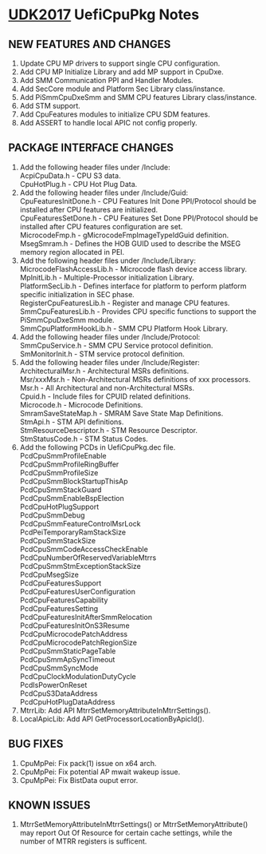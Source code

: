 # [UDK2017]( https://github.com/tianocore/tianocore.github.io/wiki/UDK2017) UefiCpuPkg Notes



##  NEW FEATURES AND CHANGES
1.  Update CPU MP drivers to support single CPU configuration.
2.  Add CPU MP Initialize Library and add MP support in CpuDxe.
3.  Add SMM Communication PPI and Handler Modules.
4.  Add SecCore module and Platform Sec Library class/instance.
5.  Add PiSmmCpuDxeSmm and SMM CPU features Library class/instance.
6.  Add STM support.
7.  Add CpuFeatures modules to initialize CPU SDM features.
8.  Add ASSERT to handle local APIC not config properly.

##  PACKAGE INTERFACE CHANGES
1.  Add the following header files under /Include:<br>
      AcpiCpuData.h             - CPU S3 data.<br>
      CpuHotPlug.h              - CPU Hot Plug Data.<br>
2.  Add the following header files under /Include/Guid:<br>
      CpuFeaturesInitDone.h     - CPU Features Init Done PPI/Protocol should be installed after CPU features are initialized.<br>
      CpuFeaturesSetDone.h      - CPU Features Set Done PPI/Protocol should be installed after CPU features configuration are set.<br>
      MicrocodeFmp.h            - gMicrocodeFmpImageTypeIdGuid definition. <br>
      MsegSmram.h               - Defines the HOB GUID used to describe the MSEG memory region allocated in PEI.<br>
3.  Add the following header files under /Include/Library:<br>
      MicrocodeFlashAccessLib.h - Microcode flash device access library.<br>
      MpInitLib.h               - Multiple-Processor initialization Library.<br>
      PlatformSecLib.h          - Defines interface for platform to perform platform specific initialization in SEC phase.<br>
      RegisterCpuFeaturesLib.h  - Register and manage CPU features.<br>
      SmmCpuFeaturesLib.h       - Provides CPU specific functions to support the PiSmmCpuDxeSmm module.<br>
      SmmCpuPlatformHookLib.h   - SMM CPU Platform Hook Library.<br>
4.  Add the following header files under /Include/Protocol:<br>
      SmmCpuService.h           - SMM CPU Service protocol definition.<br>
      SmMonitorInit.h           - STM service protocol definition.<br>
5.  Add the following header files under /Include/Register:<br>
      ArchitecturalMsr.h        - Architectural MSRs definitions.<br>
      Msr/xxxMsr.h              - Non-Architectural MSRs definitions of xxx processors.<br>
      Msr.h                     - All Architectural and non-Architectural MSRs.<br>
      Cpuid.h                   - Include files for CPUID related definitions.<br>
      Microcode.h               - Microcode Definitions.<br>
      SmramSaveStateMap.h       - SMRAM Save State Map Definitions.<br>
      StmApi.h                  - STM API definitions.<br>
      StmResourceDescriptor.h   - STM Resource Descriptor.<br>
      StmStatusCode.h           - STM Status Codes.<br>
6.  Add the following PCDs in UefiCpuPkg.dec file.<br>
      PcdCpuSmmProfileEnable<br>
      PcdCpuSmmProfileRingBuffer<br>
      PcdCpuSmmProfileSize<br>
      PcdCpuSmmBlockStartupThisAp<br>
      PcdCpuSmmStackGuard<br>
      PcdCpuSmmEnableBspElection<br>
      PcdCpuHotPlugSupport<br>
      PcdCpuSmmDebug<br>
      PcdCpuSmmFeatureControlMsrLock<br>
      PcdPeiTemporaryRamStackSize<br>
      PcdCpuSmmStackSize<br>
      PcdCpuSmmCodeAccessCheckEnable<br>
      PcdCpuNumberOfReservedVariableMtrrs<br>
      PcdCpuSmmStmExceptionStackSize<br>
      PcdCpuMsegSize<br>
      PcdCpuFeaturesSupport<br>
      PcdCpuFeaturesUserConfiguration<br>
      PcdCpuFeaturesCapability<br>
      PcdCpuFeaturesSetting<br>
      PcdCpuFeaturesInitAfterSmmRelocation<br>
      PcdCpuFeaturesInitOnS3Resume<br>
      PcdCpuMicrocodePatchAddress<br>
      PcdCpuMicrocodePatchRegionSize<br>
      PcdCpuSmmStaticPageTable<br>
      PcdCpuSmmApSyncTimeout<br>
      PcdCpuSmmSyncMode<br>
      PcdCpuClockModulationDutyCycle<br>
      PcdIsPowerOnReset<br>
      PcdCpuS3DataAddress<br>
      PcdCpuHotPlugDataAddress<br>
7.  MtrrLib: Add API MtrrSetMemoryAttributeInMtrrSettings().<br>
8.  LocalApicLib: Add API GetProcessorLocationByApicId().

##  BUG FIXES
1.  CpuMpPei: Fix pack(1) issue on x64 arch.
2.  CpuMpPei: Fix potential AP mwait wakeup issue.
3.  CpuMpPei: Fix BistData ouput error.

##  KNOWN ISSUES
1.  MtrrSetMemoryAttributeInMtrrSettings() or MtrrSetMemoryAttribute() may
    report Out Of Resource for certain cache settings, while the number of MTRR
    registers is sufficent.


